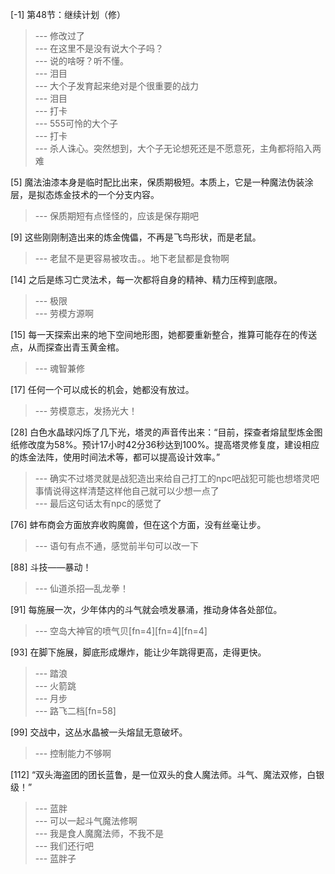 
[-1] 第48节：继续计划（修）
>--- 修改过了<br>
>--- 在这里不是没有说大个子吗？<br>
>--- 说的啥呀？听不懂。<br>
>--- 泪目<br>
>--- 大个子发育起来绝对是个很重要的战力<br>
>--- 泪目<br>
>--- 打卡<br>
>--- 555可怜的大个子<br>
>--- 打卡<br>
>--- 杀人诛心。突然想到，大个子无论想死还是不愿意死，主角都将陷入两难<br>

[5] 魔法油漆本身是临时配比出来，保质期极短。本质上，它是一种魔法伪装涂层，是拟态炼金技术的一个分支内容。
>--- 保质期短有点怪怪的，应该是保存期吧<br>

[9] 这些刚刚制造出来的炼金傀儡，不再是飞鸟形状，而是老鼠。
>--- 老鼠不是更容易被攻击。。地下老鼠都是食物啊<br>

[14] 之后是练习亡灵法术，每一次都将自身的精神、精力压榨到底限。
>--- 极限<br>
>--- 劳模方源啊<br>

[15] 每一天探索出来的地下空间地形图，她都要重新整合，推算可能存在的传送点，从而探查出青玉黄金棺。
>--- 魂智兼修<br>

[17] 任何一个可以成长的机会，她都没有放过。
>--- 劳模意志，发扬光大！<br>

[28] 白色水晶球闪烁了几下光，塔灵的声音传出来：“目前，探查者熔鼠型炼金图纸修改度为58%。预计17小时42分36秒达到100%。提高塔灵修复度，建设相应的炼金法阵，使用时间法术等，都可以提高设计效率。”
>--- 确实不过塔灵就是战犯造出来给自己打工的npc吧战犯可能也想塔灵吧事情说得这样清楚这样他自己就可以少想一点了<br>
>--- 最后这句话太有npc的感觉了<br>

[76] 蚌布商会方面放弃收购魔兽，但在这个方面，没有丝毫让步。
>--- 语句有点不通，感觉前半句可以改一下<br>

[88] 斗技——暴动！
>--- 仙道杀招—乱龙拳！<br>

[91] 每施展一次，少年体内的斗气就会喷发暴涌，推动身体各处部位。
>--- 空岛大神官的喷气贝[fn=4][fn=4][fn=4]<br>

[93] 在脚下施展，脚底形成爆炸，能让少年跳得更高，走得更快。
>--- 踏浪<br>
>--- 火箭跳<br>
>--- 月步<br>
>--- 路飞二档[fn=58]<br>

[99] 交战中，这丛水晶被一头熔鼠无意破坏。
>--- 控制能力不够啊<br>

[112] “双头海盗团的团长蓝鲁，是一位双头的食人魔法师。斗气、魔法双修，白银级！”
>--- 蓝胖<br>
>--- 可以一起斗气魔法修啊<br>
>--- 我是食人魔魔法师，不我不是<br>
>--- 我们还行吧<br>
>--- 蓝胖子<br>
